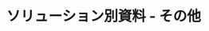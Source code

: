---
title: "ソリューション別資料 - その他"
permalink: "/solutions/others/"
layout: category
taxonomy: Others
entries_layout: grid
classes: wide
---